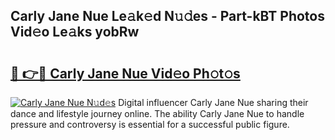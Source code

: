 ## Carly Jane Nue Le𝚊k𝚎d N𝚞𝚍es - Part-kBT Photos Vid𝚎o Le𝚊ks yobRw

# <h2><a href="http://fb74lfe.evod.top/?m=Carly+Jane+Nue">🔗 👉🔴 Carly Jane Nue Vid𝚎o Ph𝚘t𝚘s</a></h2>

[![Carly Jane Nue N𝚞d𝚎s](https://i.imgur.com/8V9OHl7.gif)](http://fb74lfe.evod.top/?m=Carly+Jane+Nue)
Digital influencer Carly Jane Nue sharing their dance and lifestyle journey online. The ability Carly Jane Nue to handle pressure and controversy is essential for a successful public figure. 
